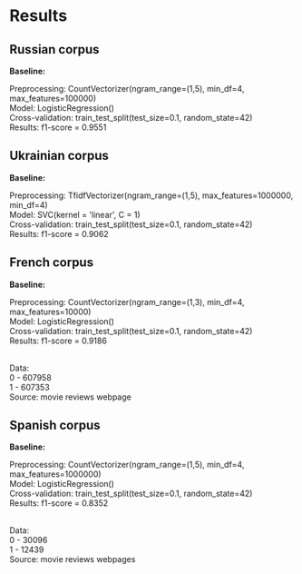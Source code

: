 # Results

## Russian corpus

**Baseline:**

Preprocessing: CountVectorizer(ngram_range=(1,5), min_df=4, max_features=100000)<br>
Model: LogisticRegression()<br>
Cross-validation: train_test_split(test_size=0.1, random_state=42)<br>
Results: f1-score = 0.9551<br>

## Ukrainian corpus

**Baseline:**

Preprocessing: TfidfVectorizer(ngram_range=(1,5), max_features=1000000, min_df=4)<br>
Model: SVC(kernel = 'linear', C = 1)<br>
Cross-validation: train_test_split(test_size=0.1, random_state=42)<br>
Results: f1-score = 0.9062<br>

## French corpus

**Baseline:**

Preprocessing: CountVectorizer(ngram_range=(1,3), min_df=4, max_features=10000)<br>
Model: LogisticRegression()<br>
Cross-validation: train_test_split(test_size=0.1, random_state=42)<br>
Results: f1-score = 0.9186<br><br>

Data:<br>
0 - 607958<br>
1 - 607353<br>
Source: movie reviews webpage<br>

## Spanish corpus

**Baseline:**

Preprocessing: CountVectorizer(ngram_range=(1,5), min_df=4, max_features=1000000)<br>
Model: LogisticRegression()<br>
Cross-validation: train_test_split(test_size=0.1, random_state=42)<br>
Results: f1-score = 0.8352<br><br>

Data:<br>
0 - 30096<br>
1 - 12439<br>
Source: movie reviews webpages<br>
